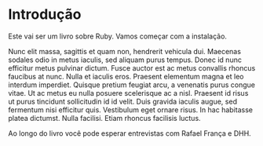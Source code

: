 # Introdução

Este vai ser um livro sobre Ruby. Vamos começar com a instalação.

Nunc elit massa, sagittis et quam non, hendrerit vehicula dui. Maecenas sodales odio in metus iaculis, sed aliquam purus tempus. Donec id nunc efficitur metus pulvinar dictum. Fusce auctor est ac metus convallis rhoncus faucibus at nunc. Nulla et iaculis eros. Praesent elementum magna et leo interdum imperdiet. Quisque pretium feugiat arcu, a venenatis purus congue vitae. Ut ac metus eu nulla posuere scelerisque ac a nisl. Praesent id risus ut purus tincidunt sollicitudin id id velit. Duis gravida iaculis augue, sed fermentum nisi efficitur quis. Vestibulum eget ornare risus. In hac habitasse platea dictumst. Nulla facilisi. Etiam rhoncus facilisis luctus. 

Ao longo do livro você pode esperar entrevistas com Rafael França e DHH.

